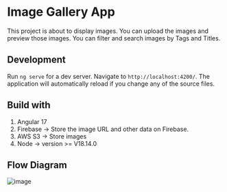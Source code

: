 # Image Gallery App

This project is about to display images. 
You can upload the images and preview those images. 
You can filter and search images by Tags and Titles.

## Development 

Run `ng serve` for a dev server. Navigate to `http://localhost:4200/`. The application will automatically reload if you change any of the source files.

## Build with

1. Angular 17 
2. Firebase -> Store the image URL and other data on Firebase. 
3. AWS S3 -> Store images
4. Node -> version >= V18.14.0

## Flow Diagram
![image](https://github.com/jaimin-7span/image-gallery-poc/assets/14936543/88ae933e-1cee-47a7-8188-f0217ccf470d)




